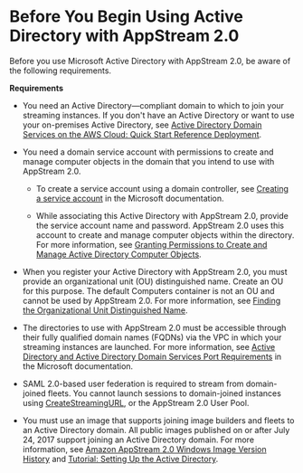 # Before You Begin Using Active Directory with AppStream 2\.0<a name="active-directory-prerequisites"></a>

Before you use Microsoft Active Directory with AppStream 2\.0, be aware of the following requirements\.

**Requirements**

+ You need an Active Directory—compliant domain to which to join your streaming instances\. If you don't have an Active Directory or want to use your on\-premises Active Directory, see [Active Directory Domain Services on the AWS Cloud: Quick Start Reference Deployment](http://docs.aws.amazon.com/quickstart/latest/active-directory-ds/)\.

+ You need a domain service account with permissions to create and manage computer objects in the domain that you intend to use with AppStream 2\.0\.

  + To create a service account using a domain controller, see [Creating a service account](https://msdn.microsoft.com/en-us/library/ee250452.aspx) in the Microsoft documentation\.

  + While associating this Active Directory with AppStream 2\.0, provide the service account name and password\. AppStream 2\.0 uses this account to create and manage computer objects within the directory\. For more information, see [Granting Permissions to Create and Manage Active Directory Computer Objects](active-directory-admin.md#active-directory-permissions)\.

+ When you register your Active Directory with AppStream 2\.0, you must provide an organizational unit \(OU\) distinguished name\. Create an OU for this purpose\. The default Computers container is not an OU and cannot be used by AppStream 2\.0\. For more information, see [Finding the Organizational Unit Distinguished Name](active-directory-admin.md#active-directory-oudn)\.

+ The directories to use with AppStream 2\.0 must be accessible through their fully qualified domain names \(FQDNs\) via the VPC in which your streaming instances are launched\. For more information, see [Active Directory and Active Directory Domain Services Port Requirements](https://technet.microsoft.com/en-us/library/dd772723.aspx) in the Microsoft documentation\.

+ SAML 2\.0\-based user federation is required to stream from domain\-joined fleets\. You cannot launch sessions to domain\-joined instances using [CreateStreamingURL](http://docs.aws.amazon.com/appstream2/latest/APIReference/API_CreateStreamingURL.html), or the AppStream 2\.0 User Pool\.

+ You must use an image that supports joining image builders and fleets to an Active Directory domain\. All public images published on or after July 24, 2017 support joining an Active Directory domain\. For more information, see [Amazon AppStream 2\.0 Windows Image Version History](base-image-version-history.md) and [Tutorial: Setting Up the Active Directory](active-directory-directory-setup.md)\.